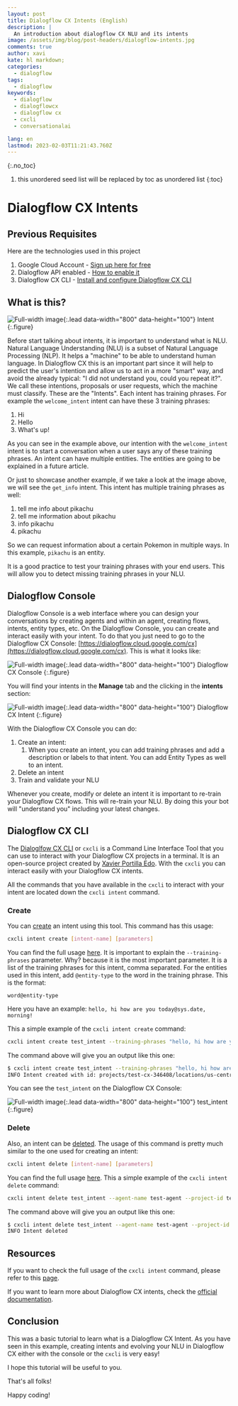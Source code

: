 ```yaml
---
layout: post
title: Dialogflow CX Intents (English)
description: |
  An introduction about dialogflow CX NLU and its intents
image: /assets/img/blog/post-headers/dialogflow-intents.jpg
comments: true
author: xavi
kate: hl markdown;
categories:
  - dialogflow
tags:
  - dialogflow
keywords:
  - dialogflow
  - dialogflowcx
  - dialogflow cx
  - cxcli
  - conversationalai

lang: en
lastmod: 2023-02-03T11:21:43.760Z
---
```

{:.no_toc}
1. this unordered seed list will be replaced by toc as unordered list
{:toc}

# Dialogflow CX Intents

## Previous Requisites

Here are the technologies used in this project
1. Google Cloud Account - [Sign up here for free](https://cloud.google.com/)
2. Dialogflow API enabled - [How to enable it](https://cloud.google.com/dialogflow/cx/docs/reference)
3. Dialogflow CX CLI - [Install and configure Dialogflow CX CLI](https://cxcli.xavidop.me/)

## What is this?

![Full-width image](/assets/img/blog/tutorials/dialogflow-intents/intent.png){:.lead data-width="800" data-height="100"}
Intent
{:.figure}

Before start talking about intents, it is important to understand what is NLU. Natural Language Understanding (NLU) is a subset of Natural Language Processing (NLP). It helps a "machine" to be able to understand human language.
In Dialogflow CX this is an important part since it will help to predict the user's intention and allow us to act in a more "smart" way, and avoid the already typical: "I did not understand you, could you repeat it?". We call these intentions, proposals or user requests, which the machine must classify. These are the "Intents". Each intent has training phrases. For example the `welcome_intent` intent can have these 3 training phrases:
1. Hi
2. Hello
3. What's up!

As you can see in the example above, our intention with the `welcome_intent` intent is to start a conversation when a user says any of these training phrases. An intent can have multiple entities. The entities are going to be explained in a future article.

Or just to showcase another example, if we take a look at the image above, we will see the `get_info` intent. This intent has multiple training phrases as well:
1. tell me info about pikachu
2. tell me information about pikachu
3. info pikachu
4. pikachu

So we can request information about a certain Pokemon in multiple ways. In this example, `pikachu` is an entity.

It is a good practice to test your training phrases with your end users. This will allow you to detect missing training phrases in your NLU.

## Dialogflow Console

Dialogflow Console is a web interface where you can design your conversations by creating agents and within an agent, creating flows, intents, entity types, etc. On the Dialogflow Console, you can create and interact easily with your intent. To do that you just need to go to the Dialogflow CX Console: [https://dialogflow.cloud.google.com/cx](https://dialogflow.cloud.google.com/cx). This is what it looks like:

![Full-width image](/assets/img/blog/tutorials/dialogflow-agents/console.png){:.lead data-width="800" data-height="100"}
Dialogflow CX Console
{:.figure}

You will find your intents in the **Manage** tab and the clicking in the **intents** section:

![Full-width image](/assets/img/blog/tutorials/dialogflow-intents/console-intent.png){:.lead data-width="800" data-height="100"}
Dialogflow CX Intent
{:.figure}

With the Dialogflow CX Console you can do:
1. Create an intent:
   1. When you create an intent, you can add training phrases and add a description or labels to that intent. You can add Entity Types as well to an intent.
2. Delete an intent
3. Train and validate your NLU

Whenever you create, modify or delete an intent it is important to re-train your Dialogflow CX flows. This will re-train your NLU. By doing this your bot will "understand you" including your latest changes.

## Dialogflow CX CLI

The [Dialoglfow CX CLI](https://cxcli.xavidop.me/) or `cxcli` is a Command Line Interface Tool that you can use to interact with your Dialogflow CX projects in a terminal. It is an open-source project created by [Xavier Portilla Edo](https://xavidop.me/). With the `cxcli` you can interact easily with your Dialogflow CX intents.

All the commands that you have available in the `cxcli` to interact with your intent are located down the `cxcli intent` command.

### Create

You can [create](https://cxcli.xavidop.me/intents/create) an intent using this tool. This command has this usage:

```sh
cxcli intent create [intent-name] [parameters]
```

You can find the full usage [here](https://cxcli.xavidop.me/cmd/cxcli_intent_create). It is important to explain the `--training-phrases` parameter. Why? because it is the most important parameter. It is a list of the training phrases for this intent, comma separated. For the entities used in this intent, add `@entity-type` to the word in the training phrase. This is the format: 
```
word@entity-type
```

Here you have an example: `hello, hi how are you today@sys.date, morning!`

This a simple example of the `cxcli intent create` command:

```sh
cxcli intent create test_intent --training-phrases "hello, hi how are you today@sys.date, morning"  --agent-name test-agent --project-id test-cx-346408 --location-id us-central1
```

The command above will give you an output like this one:

```sh
$ cxcli intent create test_intent --training-phrases "hello, hi how are you today@sys.date, morning"  --agent-name test-agent --project-id test-cx-346408 --location-id us-central1
INFO Intent created with id: projects/test-cx-346408/locations/us-central1/agents/40278ea0-c0fc-4d9a-a4d4-caa68d86295f/intents/a7870357-e942-43dd-99d2-4de8c81a3c09 
```

You can see the `test_intent` on the Dialogflow CX Console:

![Full-width image](/assets/img/blog/tutorials/dialogflow-intents/console-intent-created.png){:.lead data-width="800" data-height="100"}
test_intent
{:.figure}

### Delete

Also, an intent can be [deleted](https://cxcli.xavidop.me/intents/delete). The usage of this command is pretty much similar to the one used for creating an intent:

```sh
cxcli intent delete [intent-name] [parameters]
```

You can find the full usage [here](https://cxcli.xavidop.me/cmd/cxcli_intent_delete). This a simple example of the `cxcli intent delete` command:

```sh
cxcli intent delete test_intent --agent-name test-agent --project-id test-cx-346408 --location-id us-central1
```

The command above will give you an output like this one:

```sh
$ cxcli intent delete test_intent --agent-name test-agent --project-id test-cx-346408 --location-id us-central1
INFO Intent deleted                 
```
                        
## Resources

If you want to check the full usage of the `cxcli intent` command, please refer to this [page](https://cxcli.xavidop.me/cmd/cxcli_intent).

If you want to learn more about Dialogflow CX intents, check the [official documentation](https://cloud.google.com/dialogflow/cx/docs/concept/intent).

## Conclusion 

This was a basic tutorial to learn what is a Dialogflow CX Intent.
As you have seen in this example, creating intents and evolving your NLU in Dialogflow CX either with the console or the `cxcli` is very easy!

I hope this tutorial will be useful to you.

That's all folks!

Happy coding!